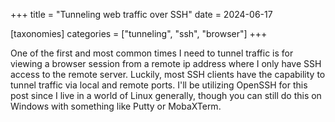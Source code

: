 +++
title = "Tunneling web traffic over SSH"
date = 2024-06-17

[taxonomies]
categories = ["tunneling", "ssh", "browser"]
+++

One of the first and most common times I need to tunnel traffic is for viewing a browser session from a remote ip address where I only have SSH access to the remote server. Luckily, most SSH clients have the capability to tunnel traffic via local and remote ports. I'll be utilizing OpenSSH for this post since I live in a world of Linux generally, though you can still do this on Windows with something like Putty or MobaXTerm.

<script data-goatcounter="https://tunneleverything.goatcounter.com/count"
        async src="https://gc.zgo.at/count.js"></script>
